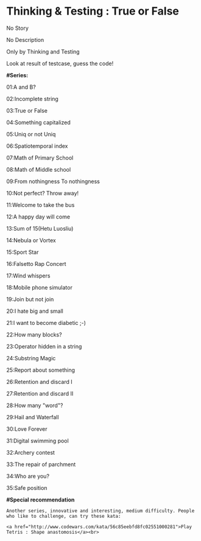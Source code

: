 # Thinking & Testing : True or False

No Story

No Description

Only by Thinking and Testing

Look at result of testcase, guess the code!

<b>#Series:</b>

01:A and B?

02:Incomplete string

03:True or False

04:Something capitalized

05:Uniq or not Uniq

06:Spatiotemporal index

07:Math of Primary School

08:Math of Middle school

09:From nothingness To nothingness

10:Not perfect? Throw away!

11:Welcome to take the bus

12:A happy day will come

13:Sum of 15(Hetu Luosliu)

14:Nebula or Vortex

15:Sport Star

16:Falsetto Rap Concert

17:Wind whispers

18:Mobile phone simulator

19:Join but not join

20:I hate big and small

21:I want to become diabetic ;-)

22:How many blocks?

23:Operator hidden in a string

24:Substring Magic

25:Report about something

26:Retention and discard I

27:Retention and discard II

28:How many "word"?

29:Hail and Waterfall

30:Love Forever

31:Digital swimming pool

32:Archery contest

33:The repair of parchment

34:Who are you?

35:Safe position



<b>#Special recommendation</b>
```
Another series, innovative and interesting, medium difficulty. People who like to challenge, can try these kata:

<a href="http://www.codewars.com/kata/56c85eebfd8fc02551000281">Play Tetris : Shape anastomosis</a><br>
```
